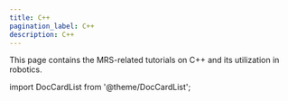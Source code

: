 ```yaml
---
title: C++
pagination_label: C++
description: C++
---
```


This page contains the MRS-related tutorials on C++ and its utilization in robotics.

import DocCardList from '@theme/DocCardList';

<DocCardList />

